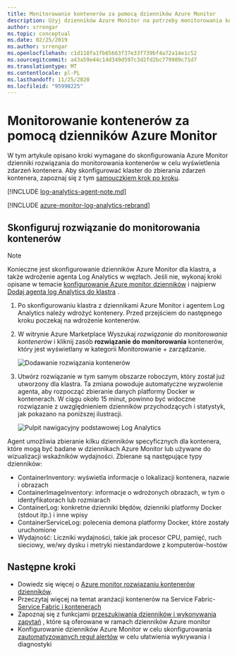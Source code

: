 ```yaml
---
title: Monitorowanie kontenerów za pomocą dzienników Azure Monitor
description: Użyj dzienników Azure Monitor na potrzeby monitorowania kontenerów działających w klastrach Service Fabric platformy Azure.
author: srrengar
ms.topic: conceptual
ms.date: 02/25/2019
ms.author: srrengar
ms.openlocfilehash: c1d118fa1fb65663f37e33f739bf4a72a14e1c52
ms.sourcegitcommit: a43a59e44c14d349d597c3d2fd2bc779989c71d7
ms.translationtype: MT
ms.contentlocale: pl-PL
ms.lasthandoff: 11/25/2020
ms.locfileid: "95998225"
---
```

# <a name="monitor-containers-with-azure-monitor-logs"></a>Monitorowanie kontenerów za pomocą dzienników Azure Monitor
 
W tym artykule opisano kroki wymagane do skonfigurowania Azure Monitor dzienniki rozwiązania do monitorowania kontenerów w celu wyświetlenia zdarzeń kontenera. Aby skonfigurować klaster do zbierania zdarzeń kontenera, zapoznaj się z tym [samouczkiem krok po kroku](service-fabric-tutorial-monitoring-wincontainers.md). 

[!INCLUDE [log-analytics-agent-note.md](../../includes/log-analytics-agent-note.md)]

[!INCLUDE [azure-monitor-log-analytics-rebrand](../../includes/azure-monitor-log-analytics-rebrand.md)]

## <a name="set-up-the-container-monitoring-solution"></a>Skonfiguruj rozwiązanie do monitorowania kontenerów

> [!NOTE]
> Konieczne jest skonfigurowanie dzienników Azure Monitor dla klastra, a także wdrożenie agenta Log Analytics w węzłach. Jeśli nie, wykonaj kroki opisane w temacie [konfigurowanie Azure monitor dzienników](service-fabric-diagnostics-oms-setup.md) i najpierw [Dodaj agenta log Analytics do klastra](service-fabric-diagnostics-oms-agent.md) .

1. Po skonfigurowaniu klastra z dziennikami Azure Monitor i agentem Log Analytics należy wdrożyć kontenery. Przed przejściem do następnego kroku poczekaj na wdrożenie kontenerów.

2. W witrynie Azure Marketplace Wyszukaj *rozwiązanie do monitorowania kontenerów* i kliknij zasób **rozwiązanie do monitorowania** kontenerów, który jest wyświetlany w kategorii Monitorowanie + zarządzanie.

    ![Dodawanie rozwiązania kontenerów](./media/service-fabric-diagnostics-event-analysis-oms/containers-solution.png)

3. Utwórz rozwiązanie w tym samym obszarze roboczym, który został już utworzony dla klastra. Ta zmiana powoduje automatyczne wyzwolenie agenta, aby rozpocząć zbieranie danych platformy Docker w kontenerach. W ciągu około 15 minut, powinno być widoczne rozwiązanie z uwzględnieniem dzienników przychodzących i statystyk, jak pokazano na poniższej ilustracji.

    ![Pulpit nawigacyjny podstawowej Log Analytics](./media/service-fabric-diagnostics-event-analysis-oms/oms-containers-dashboard.png)

Agent umożliwia zbieranie kilku dzienników specyficznych dla kontenera, które mogą być badane w dziennikach Azure Monitor lub używane do wizualizacji wskaźników wydajności. Zbierane są następujące typy dzienników:

* ContainerInventory: wyświetla informacje o lokalizacji kontenera, nazwie i obrazach
* ContainerImageInventory: informacje o wdrożonych obrazach, w tym o identyfikatorach lub rozmiarach
* ContainerLog: konkretne dzienniki błędów, dzienniki platformy Docker (stdout itp.) i inne wpisy
* ContainerServiceLog: polecenia demona platformy Docker, które zostały uruchomione
* Wydajność: Liczniki wydajności, takie jak procesor CPU, pamięć, ruch sieciowy, we/wy dysku i metryki niestandardowe z komputerów-hostów



## <a name="next-steps"></a>Następne kroki
* Dowiedz się więcej o [Azure monitor rozwiązaniu kontenerów dzienników](../azure-monitor/insights/containers.md).
* Przeczytaj więcej na temat aranżacji kontenerów na Service Fabric- [Service Fabric i kontenerach](service-fabric-containers-overview.md)
* Zapoznaj się z funkcjami [przeszukiwania dzienników i wykonywania zapytań](../azure-monitor/log-query/log-query-overview.md) , które są oferowane w ramach dzienników Azure monitor
* Konfigurowanie dzienników Azure Monitor w celu skonfigurowania [zautomatyzowanych reguł alertów](../azure-monitor/platform/alerts-overview.md) w celu ułatwienia wykrywania i diagnostyki
